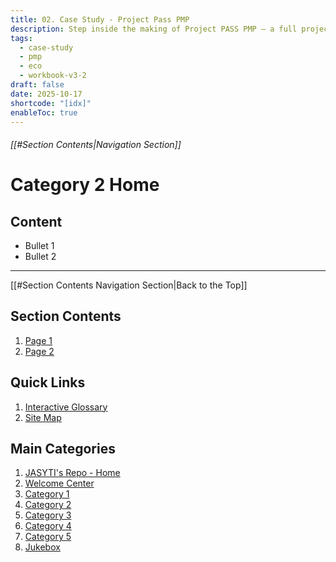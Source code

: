 ```yaml
---
title: 02. Case Study - Project Pass PMP
description: Step inside the making of Project PASS PMP — a full project life cycle told through real plans, risks, and decisions.
tags:
  - case-study
  - pmp
  - eco
  - workbook-v3-2
draft: false
date: 2025-10-17
shortcode: "[idx]"
enableToc: true
---
```

###### [[#Section Contents|Navigation Section]]
# Category 2 Home

## Content
- Bullet 1
- Bullet 2

---
[[#Section Contents Navigation Section|Back to the Top]]
## Section Contents
1. [Page 1](02-category-2/content-page-1.md)
2. [Page 2](02-category-2/content-page-2.md)
## Quick Links
1. [Interactive Glossary](00-welcome/9-glossary.md)
2. [Site Map](00-welcome/10-site-map.md)
##  Main Categories
1. [JASYTI's Repo - Home](index.md)
2. [Welcome Center](00-welcome/index.md)
3. [Category 1](01-category-1/index.md)
4. [Category 2](02-category-2/index.md)
5. [Category 3](03-category-3/index.md)
6. [Category 4](04-category-4/index.md)
7. [Category 5](05-category-5/index.md)
8. [Jukebox](10-jukebox/Index.md)
